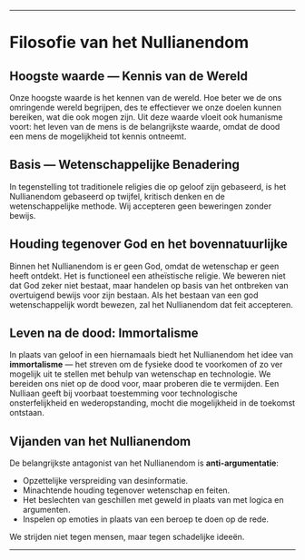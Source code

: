 -----
# Filosofie van het Nullianendom

## Hoogste waarde — Kennis van de Wereld

Onze hoogste waarde is het kennen van de wereld. Hoe beter we de ons omringende wereld begrijpen, des te effectiever we onze doelen kunnen bereiken, wat die ook mogen zijn. Uit deze waarde vloeit ook humanisme voort: het leven van de mens is de belangrijkste waarde, omdat de dood een mens de mogelijkheid tot kennis ontneemt.

## Basis — Wetenschappelijke Benadering

In tegenstelling tot traditionele religies die op geloof zijn gebaseerd, is het Nullianendom gebaseerd op twijfel, kritisch denken en de wetenschappelijke methode. Wij accepteren geen beweringen zonder bewijs.

## Houding tegenover God en het bovennatuurlijke

Binnen het Nullianendom is er geen God, omdat de wetenschap er geen heeft ontdekt. Het is functioneel een atheïstische religie. We beweren niet dat God zeker niet bestaat, maar handelen op basis van het ontbreken van overtuigend bewijs voor zijn bestaan. Als het bestaan van een god wetenschappelijk wordt bewezen, zal het Nullianendom dat feit accepteren.

## Leven na de dood: Immortalisme

In plaats van geloof in een hiernamaals biedt het Nullianendom het idee van **immortalisme** — het streven om de fysieke dood te voorkomen of zo ver mogelijk uit te stellen met behulp van wetenschap en technologie. We bereiden ons niet op de dood voor, maar proberen die te vermijden. Een Nulliaan geeft bij voorbaat toestemming voor technologische onsterfelijkheid en wederopstanding, mocht die mogelijkheid in de toekomst ontstaan.

## Vijanden van het Nullianendom

De belangrijkste antagonist van het Nullianendom is **anti-argumentatie**:

- Opzettelijke verspreiding van desinformatie.
- Minachtende houding tegenover wetenschap en feiten.
- Het beslechten van geschillen met geweld in plaats van met logica en argumenten.
- Inspelen op emoties in plaats van een beroep te doen op de rede.

We strijden niet tegen mensen, maar tegen schadelijke ideeën.

-----